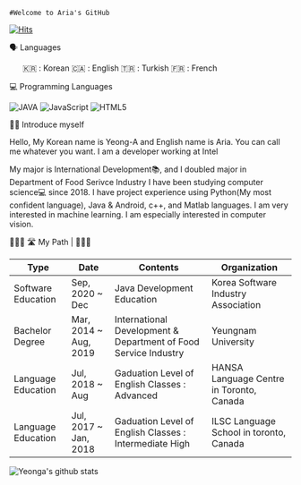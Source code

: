     #Welcome to Aria's GitHub

[![Hits](https://hits.seeyoufarm.com/api/count/incr/badge.svg?url=https%3A%2F%2Fgithub.com%2Fyeonga&count_bg=%2379C83D&title_bg=%23555555&icon=&icon_color=%23E7E7E7&title=hits&edge_flat=false)](https://hits.seeyoufarm.com)

🗣 Languages


<ul>🇰🇷 : Korean 🇨🇦 : English 🇹🇷 : Turkish 🇫🇷 : French</ul>




💻 Programming Languages


![JAVA](https://img.shields.io/badge/JAVA-007396?style=plastic&logo=Java&logoColor=wjite&color=CD1039) ![JavaScript](https://img.shields.io/badge/JavaScript-007396?style=plastic&logo=JavaScript&logoColor=default&color=red) ![HTML5](https://img.shields.io/badge/HTML5-007396?style=plastic&logo=HTML5&logoColor=default&color=FFA500)



👧🏻 Introduce myself


Hello, My Korean name is Yeong-A and English name is Aria. 
You can call me whatever you want. I am a developer working at Intel

My major is International Development📚, and I doubled major in Department of Food Serivce Industry
I have been studying computer science💻 since 2018. I have project experience using Python(My most confident language), Java & Android, c++, and Matlab languages. I am very interested in machine learning. I am especially interested in computer vision.

🚴🏻‍♀️   🛣  My Path  |  👩🏻‍🎓


Type | Date | Contents | Organization |
|---|---|---|---|
| Software Education | Sep, 2020 ~ Dec | Java Development Education | Korea Software Industry Association|
| Bachelor Degree | Mar, 2014 ~ Aug, 2019 | International Development & Department of Food Service Industry  | Yeungnam University |
| Language Education | Jul, 2018 ~ Aug | Gaduation Level of English Classes : Advanced | HANSA Language Centre in Toronto, Canada|
| Language Education | Jul, 2017 ~ Jan, 2018 | Gaduation Level of English Classes : Intermediate High | ILSC Language School in toronto, Canada |


![Yeonga's github stats](https://github-readme-stats.vercel.app/api?username=yeonga&show_icons=true&theme=nightowl)

